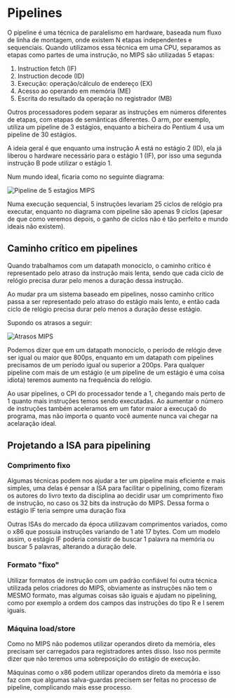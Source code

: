 # Pipelines

O pipeline é uma técnica de paralelismo em hardware, baseada num fluxo de linha de montagem, onde existem N etapas independentes e sequenciais. Quando utilizamos essa técnica em uma CPU, separamos as etapas como partes de uma instrução, no MIPS são utilizadas 5 etapas:

1. Instruction fetch (IF)
2. Instruction decode (ID)
3. Execução: operação/cálculo de endereço (EX)
4. Acesso ao operando em memória (ME)
5. Escrita do resultado da operação no registrador (MB)

Outros processadores podem separar as instruções em números diferentes de etapas, com etapas de semânticas diferentes. O arm, por exemplo, utiliza um pipeline de 3 estágios, enquanto a bicheira do Pentium 4 usa um pipeline de 30 estágios.

A ideia geral é que enquanto uma instrução A está no estágio 2 (ID), ela já liberou o hardware necessário para o estágio 1 (IF), por isso uma segunda instrução B pode utilizar o estágio 1.

Num mundo ideal, ficaria como no seguinte diagrama:

![Pipeline de 5 estaǵios MIPS](https://imgur.com/WsAJoSJ.png)

Numa execução sequencial, 5 instruções levariam 25 ciclos de relógio pra executar, enquanto no diagrama com pipeline são apenas 9 ciclos (apesar de que como veremos depois, o ganho de ciclos não é tão perfeito e mundo ideais não existem).

## Caminho crítico em pipelines

Quando trabalhamos com um datapath monociclo, o caminho crítico é representado pelo atraso da instrução mais lenta, sendo que cada ciclo de relógio precisa durar pelo menos a duração dessa instrução.

Ao mudar pra um sistema baseado em pipelines, nosso caminho crítico passa a ser representado pelo atraso do estágio mais lento, e então cada ciclo de relógio precisa durar pelo menos a duração desse estágio.

Supondo os atrasos a seguir:

![Atrasos MIPS](https://imgur.com/78ChH2G.png)

Podemos dizer que em um datapath monociclo, o período de relógio deve ser igual ou maior que 800ps, enquanto em um datapath com pipelines precisamos de um período igual ou superior a 200ps. Para qualquer pipeline com mais de um estágio (e um pipeline de um estágio é uma coisa idiota) teremos aumento na frequência do relógio.

Ao usar pipelines, o CPI do processador tende a 1, chegando mais perto de 1 quanto mais instruções temos sendo executadas. Ao aumentar o número de instruções também aceleramos em um fator maior a execuçaõ do programa, mas não importa o quanto você aumente nunca vai chegar na acelaração ideal.

## Projetando a ISA para pipelining

### Comprimento fixo

Algumas técnicas podem nos ajudar a ter um pipeline mais eficiente e mais simples, uma delas é pensar a ISA para facilitar o pipelining, como fizeram os autores do livro texto da disciplina ao decidir usar um comprimento fixo de instrução, no caso os 32 bits da instrução do MIPS. Dessa forma o estágio IF teria sempre uma duração fixa

Outras ISAs do mercado da época utilizavam comprimentos variados, como o x86 que possuia instruções variando de 1 até 17 bytes. Com um modelo assim, o estágio IF poderia consistir de buscar 1 palavra na memória ou buscar 5 palavras, alterando a duração dele.

### Formato "fixo"

Utilizar formatos de instrução com um padrão confiável foi outra técnica utilizada pelos criadores do MIPS, obviamente as instruções não tem o MESMO formato, mas algumas coisas são iguais e ajudam no pipelining, como por exemplo a ordem dos campos das instruções do tipo R e I serem iguais.

### Máquina load/store

Como no MIPS não podemos utilizar operandos direto da memória, eles precisam ser carregados para registradores antes disso. Isso nos permite dizer que não teremos uma sobreposição do estágio de execução.

Máquinas como o x86 podem utilizar operandos direto da memória e isso faz com que algumas salva-guardas precisem ser feitas no processo de pipeline, complicando mais esse processo.